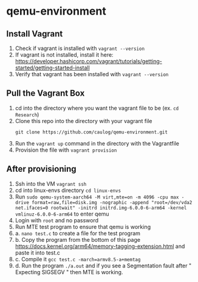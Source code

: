 # qemu-environment
## Install Vagrant
1. Check if vagrant is installed with `vagrant --version`
2. If vagrant is not installed, install it here: https://developer.hashicorp.com/vagrant/tutorials/getting-started/getting-started-install
3. Verify that vagrant has been installed with `vagrant --version`

## Pull the Vagrant Box
1. cd into the directory where you want the vagrant file to be (ex. `cd Research`)
2. Clone this repo into the directory with your vagrant file
   ```
   git clone https://github.com/caulog/qemu-environment.git
   ```
3. Run the `vagrant up` command in the directory with the Vagrantfile
4. Provision the file with `vagrant provision`

## After provisioning
1. Ssh into the VM `vagrant ssh`
2. cd into linux-envs directory `cd linux-envs`
3. Run `sudo qemu-system-aarch64 -M virt,mte=on -m 4096 -cpu max -drive format=raw,file=disk.img -nographic -append "root=/dev/vda2 net.ifaces=0 rootwait" -initrd initrd.img-6.0.0-6-arm64 -kernel vmlinuz-6.0.0-6-arm64` to enter qemu
4. Login with `root` and no password
5. Run MTE test program to ensure that qemu is working
5. a. `nano test.c` to create a file for the test program
5. b. Copy the program from the bottom of this page https://docs.kernel.org/arm64/memory-tagging-extension.html and paste it into test.c
5. c. Compile it `gcc test.c -march=armv8.5-a+memtag`
5. d. Run the program `./a.out` and if you see a Segmentation fault after " Expecting SIGSEGV " then MTE is working.  

